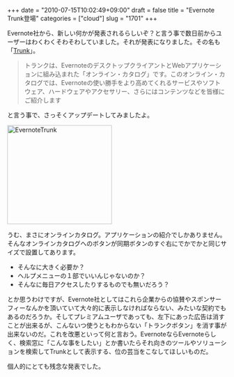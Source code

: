 +++
date = "2010-07-15T10:02:49+09:00"
draft = false
title = "Evernote Trunk登場"
categories = ["cloud"]
slug = "1701"
+++

Evernote社から、新しい何かが発表されるらしいぞ？と言う事で数日前からユーザーはわくわくそわそわしていました。それが発表になりました。その名も「<a href="http://blog.evernote.com/jp/?p=661">Trunk</a>」。


<blockquote>
トランクは、EvernoteのデスクトップクライアントとWebアプリケーションに組み込まれた「オンライン・カタログ」です。このオンライン・カタログでは、Evernoteの使い勝手をより高めてくれるサービスやソフトウェア、ハードウェアやアクセサリー、さらにはコンテンツなどを皆様にご紹介します
</blockquote>

と言う事で、さっそくアップデートしてみましたよ。

<a href="https://www.flickr.com/photos/keruru/4794467131/" title="EvernoteTrunk by けるる, on Flickr"><img src="https://farm5.static.flickr.com/4137/4794467131_26af78ffd7_m.jpg" width="240" height="227" alt="EvernoteTrunk" /></a>

うむ、まさにオンラインカタログ。アプリケーションの紹介でしかありません。そんなオンラインカタログへのボタンが同期ボタンのすぐ右にでかでかと同じサイズで設置してあります。
<ul>
	<li>そんなに大きく必要か？</li>
	<li>ヘルプメニューの１部でいいんじゃないのか？</li>
	<li>そんなに毎日アクセスしたりするものでも無いだろう？</li>
</ul>

とか思うわけですが、Evernote社としてはこれら企業からの協賛やスポンサーフィーなんかを頂いていて大々的に表示しなければならない、みたいな契約でもあるのだろうか。そしてプレミアムユーザであっても、左下にあった広告は消すことが出来るが、こんないつ使うともわからない「トランクボタン」を消す事が出来ないのだ。これを改悪といって何と言おう。EvernoteならEvernoteらしく、検索窓に「こんな事をしたい」とか書いたらそれ向きのツールやソリューションを検索してTrunkとして表示する、位の芸当をこなしてほしいものだ。

個人的にとても残念な発表でした。

